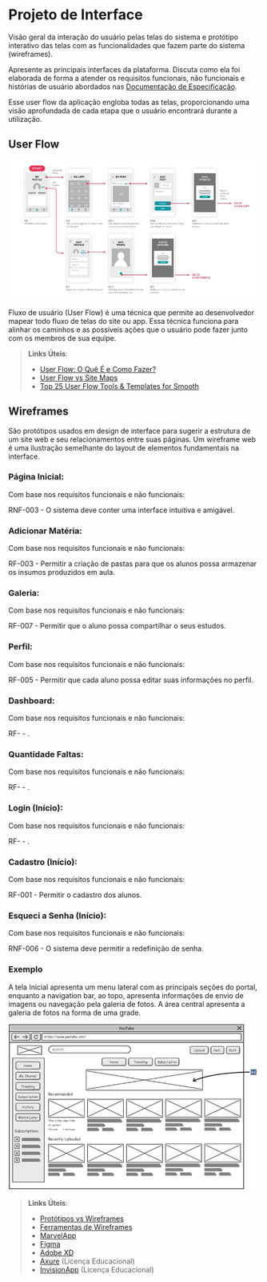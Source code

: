 
# Projeto de Interface

Visão geral da interação do usuário pelas telas do sistema e protótipo interativo das telas com as funcionalidades que fazem parte do sistema (wireframes).

 Apresente as principais interfaces da plataforma. Discuta como ela foi elaborada de forma a atender os requisitos funcionais, não funcionais e histórias de usuário abordados nas <a href="2-Especificação do Projeto.md"> Documentação de Especificação</a>.

Esse user flow da aplicação engloba todas as telas, proporcionando uma visão aprofundada de cada etapa que o usuário encontrará durante a utilização.

## User Flow

![Exemplo de UserFlow](img/userflow.jpg)

Fluxo de usuário (User Flow) é uma técnica que permite ao desenvolvedor mapear todo fluxo de telas do site ou app. Essa técnica funciona para alinhar os caminhos e as possíveis ações que o usuário pode fazer junto com os membros de sua equipe.

> **Links Úteis**:
> - [User Flow: O Quê É e Como Fazer?](https://medium.com/7bits/fluxo-de-usu%C3%A1rio-user-flow-o-que-%C3%A9-como-fazer-79d965872534)
> - [User Flow vs Site Maps](http://designr.com.br/sitemap-e-user-flow-quais-as-diferencas-e-quando-usar-cada-um/)
> - [Top 25 User Flow Tools & Templates for Smooth](https://www.mockplus.com/blog/post/user-flow-tools)


## Wireframes

São protótipos usados em design de interface para sugerir a estrutura de um site web e seu relacionamentos entre suas páginas. Um wireframe web é uma ilustração semelhante do layout de elementos fundamentais na interface.

### Página Inicial:

Com base nos requisitos funcionais e não funcionais: 

RNF-003 - O sistema deve conter uma interface intuitiva e amigável.

### Adicionar Matéria:

Com base nos requisitos funcionais e não funcionais: 

RF-003 - Permitir a criação de pastas para que os alunos possa armazenar os insumos produzidos em aula.

### Galeria:
Com base nos requisitos funcionais e não funcionais:

RF-007 - Permitir que o aluno possa compartilhar o seus estudos.

### Perfil:
Com base nos requisitos funcionais e não funcionais:

RF-005 - Permitir que cada aluno possa editar suas informações no perfil.

### Dashboard:
Com base nos requisitos funcionais e não funcionais:

RF- - .

### Quantidade Faltas:
Com base nos requisitos funcionais e não funcionais:

RF- - .

### Login (Início):
Com base nos requisitos funcionais e não funcionais:

RF- - .

### Cadastro (Início):
Com base nos requisitos funcionais e não funcionais:

RF-001 - Permitir o cadastro dos alunos.

### Esqueci a Senha (Início):
Com base nos requisitos funcionais e não funcionais:

RNF-006 - O sistema deve permitir a redefinição de senha.

### Exemplo

A tela Inicial apresenta um menu lateral com as principais seções do portal, enquanto a navigation bar, ao topo, apresenta informações de envio de imagens ou navegação pela galeria de fotos. A área central apresenta a galeria de fotos na forma de uma grade.

![Exemplo de Wireframe](img/wireframe-example.png)

 
> **Links Úteis**:
> - [Protótipos vs Wireframes](https://www.nngroup.com/videos/prototypes-vs-wireframes-ux-projects/)
> - [Ferramentas de Wireframes](https://rockcontent.com/blog/wireframes/)
> - [MarvelApp](https://marvelapp.com/developers/documentation/tutorials/)
> - [Figma](https://www.figma.com/)
> - [Adobe XD](https://www.adobe.com/br/products/xd.html#scroll)
> - [Axure](https://www.axure.com/edu) (Licença Educacional)
> - [InvisionApp](https://www.invisionapp.com/) (Licença Educacional)
